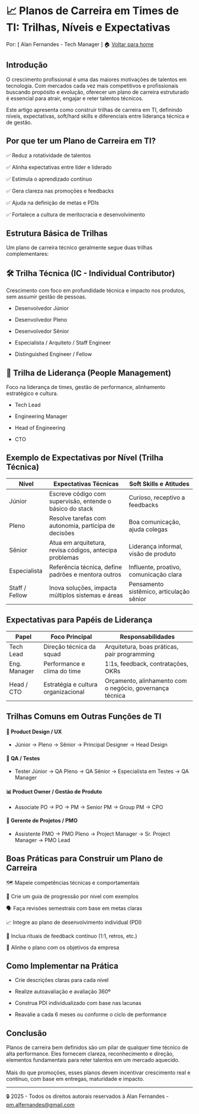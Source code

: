 # 📈 Planos de Carreira em Times de TI: Trilhas, Níveis e Expectativas
Por: [ Alan Fernandes - Tech Manager ] :house: [Voltar para home](https://github.com/af-tech-manager/portfolio/blob/main/README.md)

## Introdução
O crescimento profissional é uma das maiores motivações de talentos em tecnologia. Com mercados cada vez mais competitivos e profissionais buscando propósito e evolução, oferecer um plano de carreira estruturado é essencial para atrair, engajar e reter talentos técnicos.

Este artigo apresenta como construir trilhas de carreira em TI, definindo níveis, expectativas, soft/hard skills e diferenciais entre liderança técnica e de gestão.

## Por que ter um Plano de Carreira em TI?
✅ Reduz a rotatividade de talentos 

✅ Alinha expectativas entre líder e liderado 

✅ Estimula o aprendizado contínuo 

✅ Gera clareza nas promoções e feedbacks 

✅ Ajuda na definição de metas e PDIs 

✅ Fortalece a cultura de meritocracia e desenvolvimento

## Estrutura Básica de Trilhas
Um plano de carreira técnico geralmente segue duas trilhas complementares:

## 🛠️ Trilha Técnica (IC - Individual Contributor)
Crescimento com foco em profundidade técnica e impacto nos produtos, sem assumir gestão de pessoas.

- Desenvolvedor Júnior

- Desenvolvedor Pleno

- Desenvolvedor Sênior

- Especialista / Arquiteto / Staff Engineer

- Distinguished Engineer / Fellow

## 👥 Trilha de Liderança (People Management)
Foco na liderança de times, gestão de performance, alinhamento estratégico e cultura.

- Tech Lead

- Engineering Manager

- Head of Engineering

- CTO

## Exemplo de Expectativas por Nível (Trilha Técnica)
| Nível          | Expectativas Técnicas                                    | Soft Skills e Atitudes                   |
| -------------- | -------------------------------------------------------- | ---------------------------------------- |
| Júnior         | Escreve código com supervisão, entende o básico do stack | Curioso, receptivo a feedbacks           |
| Pleno          | Resolve tarefas com autonomia, participa de decisões     | Boa comunicação, ajuda colegas           |
| Sênior         | Atua em arquitetura, revisa códigos, antecipa problemas  | Liderança informal, visão de produto     |
| Especialista   | Referência técnica, define padrões e mentora outros      | Influente, proativo, comunicação clara   |
| Staff / Fellow | Inova soluções, impacta múltiplos sistemas e áreas       | Pensamento sistêmico, articulação sênior |

## Expectativas para Papéis de Liderança
| Papel        | Foco Principal                      | Responsabilidades                                        |
| ------------ | ----------------------------------- | -------------------------------------------------------- |
| Tech Lead    | Direção técnica da squad            | Arquitetura, boas práticas, pair programming             |
| Eng. Manager | Performance e clima do time         | 1:1s, feedback, contratações, OKRs                       |
| Head / CTO   | Estratégia e cultura organizacional | Orçamento, alinhamento com o negócio, governança técnica |


## Trilhas Comuns em Outras Funções de TI
#### 🎨 Product Design / UX
- Júnior → Pleno → Sênior → Principal Designer → Head Design

#### 🧪 QA / Testes
- Tester Júnior → QA Pleno → QA Sênior → Especialista em Testes → QA Manager

#### 📊 Product Owner / Gestão de Produto
- Associate PO → PO → PM → Senior PM → Group PM → CPO

#### 📅 Gerente de Projetos / PMO
- Assistente PMO → PMO Pleno → Project Manager → Sr. Project Manager → PMO Lead

## Boas Práticas para Construir um Plano de Carreira
🗺️ Mapeie competências técnicas e comportamentais

📘 Crie um guia de progressão por nível com exemplos

🗣️ Faça revisões semestrais com base em metas claras

📈 Integre ao plano de desenvolvimento individual (PDI)

🧪 Inclua rituais de feedback contínuo (1:1, retros, etc.)

🎯 Alinhe o plano com os objetivos da empresa

## Como Implementar na Prática
- Crie descrições claras para cada nível

- Realize autoavaliação e avaliação 360º

- Construa PDI individualizado com base nas lacunas

- Reavalie a cada 6 meses ou conforme o ciclo de performance

## Conclusão
Planos de carreira bem definidos são um pilar de qualquer time técnico de alta performance. Eles fornecem clareza, reconhecimento e direção, elementos fundamentais para reter talentos em um mercado aquecido. \
\
Mais do que promoções, esses planos devem incentivar crescimento real e contínuo, com base em entregas, maturidade e impacto.

---
:lock: 2025 - Todos os direitos autorais reservados à Alan Fernandes - pm.alfernandes@gmail.com
